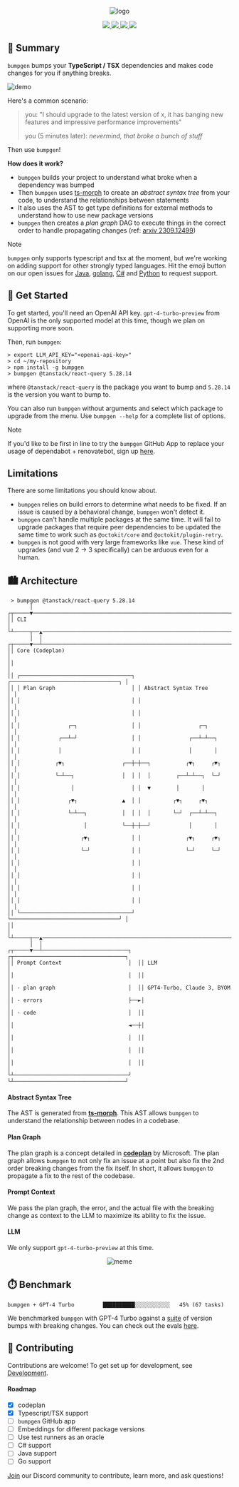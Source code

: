 <p align="center">
    <img src="https://github.com/xeol-io/bumpgen/assets/4740147/8abf2d07-6161-42e6-ad4e-2cc9181ad21a" alt="logo"/>
</p>

<p align="center">
    <a href="https://www.xeol.io/beta">
        <img src="https://img.shields.io/badge/Github App Sign Up-FCAE00?logo=googlechrome&logoColor=black&style=for-the-badge"/>
    </a>
    <a href="https://github.com/xeol-io/bumpgen?tab=MIT-1-ov-file">
        <img src="https://img.shields.io/badge/License-MIT-FCAE00.svg?style=for-the-badge">
    </a>
    <a href="https://github.com/xeol-io/bumpgen/stargazers">
        <img src="https://img.shields.io/github/stars/xeol-io/bumpgen?color=FCAE00&style=for-the-badge">
    </a>
    <a href="https://discord.gg/J7E9BqVHkG">
        <img src="https://img.shields.io/discord/1233126412785815613?logo=discord&label=discord&color=5865F2&style=for-the-badge"/>
    </a>
</p>

## 📝 Summary

`bumpgen` bumps your **TypeScript / TSX** dependencies and makes code changes for you if anything breaks.

![demo](<https://assets-global.website-files.com/65af8f02f12662528cdc93d6/662e6061d42954630a191417_tanstack-ezgif.com-speed%20(1).gif>)

Here's a common scenario:

> you: "I should upgrade to the latest version of x, it has banging new features and impressive performance improvements"
>
> you (5 minutes later): _nevermind, that broke a bunch of stuff_

Then use `bumpgen`!

**How does it work?**

- `bumpgen` builds your project to understand what broke when a dependency was bumped
- Then `bumpgen` uses [ts-morph](https://github.com/dsherret/ts-morph) to create an _abstract syntax tree_ from your code, to understand the relationships between statements
- It also uses the AST to get type definitions for external methods to understand how to use new package versions
- `bumpgen` then creates a _plan graph_ DAG to execute things in the correct order to handle propagating changes (ref: [arxiv 2309.12499](https://huggingface.co/papers/2309.12499))

> [!NOTE] 
> `bumpgen` only supports typescript and tsx at the moment, but we're working on adding support for other strongly typed languages. Hit the emoji button on our open issues
> for [Java](https://github.com/xeol-io/bumpgen/issues/60), [golang](https://github.com/xeol-io/bumpgen/issues/59), [C#](https://github.com/xeol-io/bumpgen/issues/62) and [Python](https://github.com/xeol-io/bumpgen/issues/61) to request support.

## 🚀 Get Started

To get started, you'll need an OpenAI API key. `gpt-4-turbo-preview` from OpenAI is the only supported model at this time, though we plan on supporting more soon.

Then, run `bumpgen`:

```
> export LLM_API_KEY="<openai-api-key>"
> cd ~/my-repository
> npm install -g bumpgen
> bumpgen @tanstack/react-query 5.28.14
```

where `@tanstack/react-query` is the package you want to bump and `5.28.14` is the version you want to bump to.

You can also run `bumpgen` without arguments and select which package to upgrade from the menu. Use `bumpgen --help` for a complete list of options.

> [!NOTE] 
> If you'd like to be first in line to try the `bumpgen` GitHub App to replace your usage of dependabot + renovatebot, sign up [here](https://www.xeol.io/beta).

## Limitations

There are some limitations you should know about.

- `bumpgen` relies on build errors to determine what needs to be fixed. If an issue is caused by a behavioral change, `bumpgen` won't detect it.
- `bumpgen` can't handle multiple packages at the same time. It will fail to upgrade packages that require peer dependencies to be updated the same time to work such as `@octokit/core` and `@octokit/plugin-retry`.
- `bumpgen` is not good with very large frameworks like `vue`. These kind of upgrades (and vue 2 -> 3 specifically) can be arduous even for a human.

## 🏙️ Architecture

```
 > bumpgen @tanstack/react-query 5.28.14
       │
┌┬─────▼──────────────────────────────────────────────────────────────────────┐
││ CLI                                                                        │
└┴─────┬──▲───────────────────────────────────────────────────────────────────┘
       │  │
┌┬─────▼──┴───────────────────────────────────────────────────────────────────┐
││ Core (Codeplan)                                                            │
││                                                                            │
││ ┌───────────────────────────────────┐ ┌──────────────────────────────────┐ │
││ │ Plan Graph                        │ │ Abstract Syntax Tree             │ │
││ │                                   │ │                                  │ │
││ │                                   │ │                                  │ │
││ │               ┌─┐                 │ │                  ┌─┐             │ │
││ │            ┌──┴─┘                 │ │               ┌──┴─┴──┐          │ │
││ │            │                      │ │               │       │          │ │
││ │           ┌▼┐                  ┌──┼─┼──┐           ┌▼┐     ┌▼┐         │ │
││ │           └─┴──┐               │  │ │  │        ┌──┴─┴──┐  └─┘         │ │
││ │                │                  │ │  ▼        │       │              │ │
││ │               ┌▼┐              ▲  │ │          ┌▼┐     ┌▼┐             │ │
││ │               └─┴──┐           │  │ │  │       └─┘  ┌──┴─┴──┐          │ │
││ │                    │           └──┼─┼──┘            │       │          │ │
││ │                   ┌▼┐             │ │              ┌▼┐     ┌▼┐         │ │
││ │                   └─┘             │ │              └─┘     └─┘         │ │
││ │                                   │ │                                  │ │
││ │                                   │ │                                  │ │
││ │                                   │ │                                  │ │
││ │                                   │ │                                  │ │
││ └───────────────────────────────────┘ └──────────────────────────────────┘ │
││                                                                            │
└┴─────┬──▲───────────────────────────────────────────────────────────────────┘
       │  │
┌┬─────▼──┴───────────────────────────┐  ┌┬───────────────────────────────────┐
││ Prompt Context                     │  ││ LLM                               │
││                                    │  ││                                   │
││ - plan graph                       │  ││ GPT4-Turbo, Claude 3, BYOM        │
││ - errors                           ├──►│                                   │
││ - code                             │  ││                                   │
││                                    ◄──┼│                                   │
││                                    │  ││                                   │
││                                    │  ││                                   │
││                                    │  ││                                   │
└┴────────────────────────────────────┘  └┴───────────────────────────────────┘
```

#### Abstract Syntax Tree

The AST is generated from **[ts-morph](https://github.com/dsherret/ts-morph)**. This AST allows `bumpgen` to understand the relationship between nodes in a codebase.

#### Plan Graph

The plan graph is a concept detailed in **[codeplan](https://huggingface.co/papers/2309.12499)** by Microsoft. The plan graph allows `bumpgen` to not only fix an issue at a point but also fix the 2nd order breaking changes from the fix itself. In short, it allows `bumpgen` to propagate a fix to the rest of the codebase.

#### Prompt Context

We pass the plan graph, the error, and the actual file with the breaking change as context to the LLM to maximize its ability to fix the issue.

#### LLM

We only support `gpt-4-turbo-preview` at this time.

<p align="center">
    <img src="https://s3.amazonaws.com/static.xeol.io/memes/terminator-meme.png" alt="meme"/>
</p>

## ⏱️ Benchmark

```
bumpgen + GPT-4 Turbo         ██████████░░░░░░░░░░░   45% (67 tasks)
```

We benchmarked `bumpgen` with GPT-4 Turbo against a [suite](https://github.com/xeol-io/swe-bump-bench) of version bumps with breaking changes. You can check out the evals [here](https://github.com/xeol-io/swe-bump-bench/tree/main/evals/bumpgen/v_8df9f7de936707815eb12e226517a1b0023383eb).

## 🎁 Contributing

Contributions are welcome! To get set up for development, see [Development](./.github/development.md).

#### Roadmap

- [x] codeplan
- [x] Typescript/TSX support
- [ ] `bumpgen` GitHub app
- [ ] Embeddings for different package versions
- [ ] Use test runners as an oracle
- [ ] C# support
- [ ] Java support
- [ ] Go support

[Join](https://discord.gg/J7E9BqVHkG) our Discord community to contribute, learn more, and ask questions!
